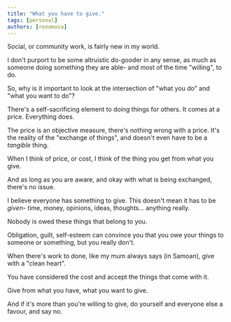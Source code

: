 ```yaml
---
title: "What you have to give."
tags: [personal]
authors: [ronamosa]
---
```


Social, or community work, is fairly new in my world.

I don't purport to be some altruistic do-gooder in any sense, as much as someone doing something they are able- and most of the time "willing", to do.

So, why is it important to look at the intersection of "what you do" and "what you want to do"?

<!--truncate-->

There's a self-sacrificing element to doing things for others. It comes at a price. Everything does.

The price is an objective measure, there's nothing wrong with a price. It's the reality of the "exchange of things", and doesn't even have to be a *tangible* thing.

When I think of price, or cost, I think of the thing you get from what you give.

And as long as you are aware, and okay with what is being exchanged, there's no issue.

I believe everyone has something to give. This doesn't mean it has to be *given*- time, money, opinions, ideas, thoughts... anything really.

Nobody is owed these things that belong to you.

Obligation, guilt, self-esteem can convince you that you owe your things to someone or something, but you really don't.

When there's work to done, like my mum always says (in Samoan), give with a "clean heart".

You have considered the cost and accept the things that come with it.

Give from what you have, what you want to give.

And if it's more than you're willing to give, do yourself and everyone else a favour, and say no.
